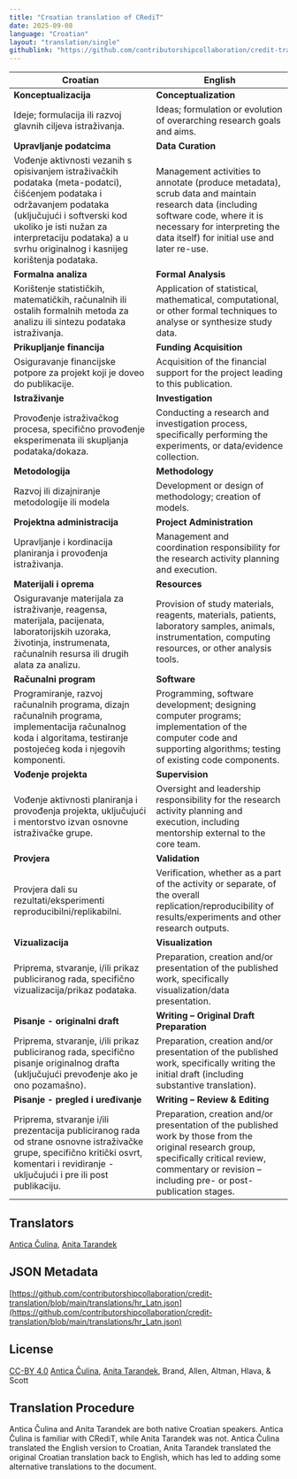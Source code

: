 ```yaml
---
title: "Croatian translation of CRediT"
date: 2025-09-08
language: "Croatian"
layout: "translation/single"
githublink: "https://github.com/contributorshipcollaboration/credit-translation/blob/main/translations/hr_Latn.json"
---
```


| Croatian | English |
| --- | --- |
| **Konceptualizacija** | **Conceptualization** |
| Ideje; formulacija ili razvoj glavnih ciljeva istraživanja. | Ideas; formulation or evolution of overarching research goals and aims. |
| **Upravljanje podatcima** | **Data Curation** |
| Vođenje aktivnosti vezanih s opisivanjem istraživačkih podataka (meta-podatci), čišćenjem podataka i održavanjem podataka (uključujući i softverski kod ukoliko je isti nužan za interpretaciju podataka) a u svrhu originalnog i kasnijeg korištenja podataka. | Management activities to annotate (produce metadata), scrub data and maintain research data (including software code, where it is necessary for interpreting the data itself) for initial use and later re-use. |
| **Formalna analiza** | **Formal Analysis** |
| Korištenje statističkih, matematičkih, računalnih ili ostalih formalnih metoda za analizu ili sintezu podataka istraživanja. | Application of statistical, mathematical, computational, or other formal techniques to analyse or synthesize study data. |
| **Prikupljanje financija** | **Funding Acquisition** |
| Osiguravanje financijske potpore za projekt koji je doveo do publikacije. | Acquisition of the financial support for the project leading to this publication. |
| **Istraživanje** | **Investigation** |
| Provođenje istraživačkog procesa, specifično provođenje eksperimenata ili skupljanja podataka/dokaza. | Conducting a research and investigation process, specifically performing the experiments, or data/evidence collection. |
| **Metodologija** | **Methodology** |
| Razvoj ili dizajniranje metodologije ili modela | Development or design of methodology; creation of models. |
| **Projektna administracija** | **Project Administration** |
| Upravljanje i kordinacija planiranja i provođenja istraživanja. | Management and coordination responsibility for the research activity planning and execution. |
| **Materijali i oprema** | **Resources** |
| Osiguravanje materijala za istraživanje, reagensa, materijala, pacijenata, laboratorijskih uzoraka, životinja, instrumenata, računalnih resursa ili drugih alata za analizu. | Provision of study materials, reagents, materials, patients, laboratory samples, animals, instrumentation, computing resources, or other analysis tools. |
| **Računalni program** | **Software** |
| Programiranje, razvoj računalnih programa, dizajn računalnih programa, implementacija računalnog koda i algoritama, testiranje postojećeg koda i njegovih komponenti. | Programming, software development; designing computer programs; implementation of the computer code and supporting algorithms; testing of existing code components. |
| **Vođenje projekta** | **Supervision** |
| Vođenje aktivnosti planiranja i provođenja projekta, uključujući i mentorstvo izvan osnovne istraživačke grupe. | Oversight and leadership responsibility for the research activity planning and execution, including mentorship external to the core team. |
| **Provjera** | **Validation** |
| Provjera dali su rezultati/eksperimenti reproducibilni/replikabilni. | Verification, whether as a part of the activity or separate, of the overall replication/reproducibility of results/experiments and other research outputs. |
| **Vizualizacija** | **Visualization** |
| Priprema, stvaranje, i/ili prikaz publiciranog rada, specifično vizualizacija/prikaz podataka. | Preparation, creation and/or presentation of the published work, specifically visualization/data presentation. |
| **Pisanje - originalni draft** | **Writing – Original Draft Preparation** |
| Priprema, stvaranje, i/ili prikaz publiciranog rada, specifično pisanje originalnog drafta (uključujući prevođenje ako je ono pozamašno). | Preparation, creation and/or presentation of the published work, specifically writing the initial draft (including substantive translation). |
| **Pisanje - pregled i uređivanje** | **Writing – Review & Editing** |
| Priprema, stvaranje i/ili prezentacija publiciranog rada od strane osnovne istraživačke grupe, specifično kritički osvrt, komentari i revidiranje - uključujući i pre ili post publikaciju. | Preparation, creation and/or presentation of the published work by those from the original research group, specifically critical review, commentary or revision – including pre- or post-publication stages. |

## Translators

[Antica  Čulina](https://orcid.org/0000-0003-2910-8085), [Anita  Tarandek](https://orcid.org/0000-0001-7362-0049)

## JSON Metadata

[https://github.com/contributorshipcollaboration/credit-translation/blob/main/translations/hr_Latn.json](https://github.com/contributorshipcollaboration/credit-translation/blob/main/translations/hr_Latn.json)

## License

[CC-BY 4.0](https://creativecommons.org/licenses/by/4.0/) [Antica  Čulina](https://orcid.org/0000-0003-2910-8085), [Anita  Tarandek](https://orcid.org/0000-0001-7362-0049), Brand, Allen, Altman, Hlava, & Scott

## Translation Procedure

Antica Čulina and Anita Tarandek are both native Croatian speakers. Antica Čulina is familiar with CRediT, while Anita Tarandek was not. Antica Čulina translated the English version to Croatian, Anita Tarandek translated the original Croatian translation back to English, which has led to adding some alternative translations to the document.
